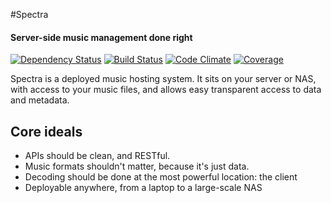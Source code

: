 #Spectra
#### Server-side music management done right
[![Dependency Status](http://img.shields.io/gemnasium/spectra-music/spectra.svg?style=flat)](https://gemnasium.com/spectra-music/spectra)
[![Build Status](http://img.shields.io/travis/spectra-music/spectra/dev.svg?style=flat)](https://travis-ci.org/spectra-music/spectra)
[![Code Climate](https://img.shields.io/codeclimate/github/spectra-music/spectra.png?style=flat)](https://codeclimate.com/github/spectra-music/spectra)
[![Coverage](https://img.shields.io/codeclimate/coverage/github/spectra-music/spectra.png?style=flat)](https://codeclimate.com/github/spectra-music/spectra)

Spectra is a deployed music hosting system. It sits on your server or NAS, with access to your music files, and allows
easy transparent access to data and metadata. 

## Core ideals
  - APIs should be clean, and RESTful.
  - Music formats shouldn't matter, because it's just data.
  - Decoding should be done at the most powerful location: the client
  - Deployable anywhere, from a laptop to a large-scale NAS
